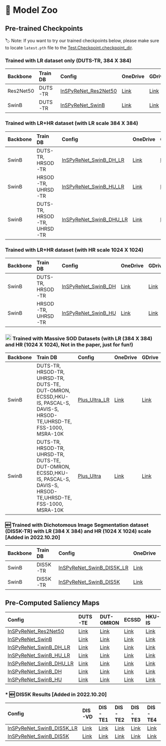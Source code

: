 # :giraffe: Model Zoo

## Pre-trained Checkpoints

:label: Note: If you want to try our trained checkpoints below, please make sure to locate `latest.pth` file to the [Test.Checkpoint.checkpoint_dir](https://github.com/plemeri/InSPyReNet/blob/main/configs/InSPyReNet_SwinB.yaml#L72). 

### Trained with LR dataset only (DUTS-TR, 384 X 384)

Backbone |  Train DB  | Config | OneDrive | GDrive
:-|:-|:-|:-|:-
Res2Net50 | DUTS-TR | [InSPyReNet_Res2Net50](../configs/InSPyReNet_Res2Net50.yaml) | [Link](https://postechackr-my.sharepoint.com/:u:/g/personal/taehoon1018_postech_ac_kr/ERqm7RPeNBFPvVxkA5P5G2AB-mtFsiYkCNHnBf0DcwpFzw?e=nayVno&download=1) | [Link](https://drive.google.com/file/d/12moRuU8F0-xRvE16bVg6mkGWDuqYHJor/view?usp=sharing)
SwinB | DUTS-TR | [InSPyReNet_SwinB](../configs/InSPyReNet_SwinB.yaml) | [Link](https://postechackr-my.sharepoint.com/:u:/g/personal/taehoon1018_postech_ac_kr/EV0ow4E8LddCgu5tAuAkMbcBpBYoEDmJgQg5wkiuvLoQUA?e=cOZspv&download=1) | [Link](https://drive.google.com/file/d/1k5hNJImgEgSmz-ZeJEEb_dVkrOnswVMq/view?usp=sharing)

### Trained with LR+HR dataset (with LR scale 384 X 384)

Backbone |  Train DB  | Config | OneDrive | GDrive
:-|:-|:-|:-|:-
SwinB | DUTS-TR, HRSOD-TR | [InSPyReNet_SwinB_DH_LR](../configs/extra_dataset/InSPyReNet_SwinB_DH_LR.yaml) | [Link](https://postechackr-my.sharepoint.com/:u:/g/personal/taehoon1018_postech_ac_kr/EWxPZoIKALlGsfrNgUFNvxwBC8IE8jzzhPNtzcbHmTNFcg?e=e22wmy&download=1) | [Link](https://drive.google.com/file/d/1nbs6Xa7NMtcikeHFtkQRVrsHbBRHtIqC/view?usp=sharing) 
SwinB | HRSOD-TR, UHRSD-TR | [InSPyReNet_SwinB_HU_LR](../configs/extra_dataset/InSPyReNet_SwinB_HU_LR.yaml) | [Link](https://postechackr-my.sharepoint.com/:u:/g/personal/taehoon1018_postech_ac_kr/EQe-iy0AZctIkgl3o-BmVYUBn795wvii3tsnBq1fNUbc9g?e=gMZ4PV&download=1) | [Link](https://drive.google.com/file/d/1uLSIYXlRsZv4Ho0C-c87xKPhmF_b-Ll4/view?usp=sharing) 
SwinB | DUTS-TR, HRSOD-TR, UHRSD-TR | [InSPyReNet_SwinB_DHU_LR](../configs/extra_dataset/InSPyReNet_SwinB_DHU_LR.yaml) | [Link](https://postechackr-my.sharepoint.com/:u:/g/personal/taehoon1018_postech_ac_kr/EfsCbnfAU1RAqCJIkj1ewRgBhFetStsGB6SMSq_UJZimjA?e=Ghuacy&download=1) | [Link](https://drive.google.com/file/d/14gRNwR7XwJ5oEcR4RWIVbYH3HEV6uBUq/view?usp=sharing) 

### Trained with LR+HR dataset (with HR scale 1024 X 1024)

Backbone |  Train DB  | Config | OneDrive | GDrive
:-|:-|:-|:-|:-
SwinB | DUTS-TR, HRSOD-TR | [InSPyReNet_SwinB_DH](../configs/extra_dataset/InSPyReNet_SwinB_DH.yaml) | [Link](https://postechackr-my.sharepoint.com/:u:/g/personal/taehoon1018_postech_ac_kr/EW2Qg-tMBBxNkygMj-8QgMUBiqHox5ExTOJl0LGLsn6AtA?e=Mam8Ur&download=1) | [Link](https://drive.google.com/file/d/1UBGFDUYZ9SysZr96dhsscZg7nDXt6IUD/view?usp=sharing) 
SwinB | HRSOD-TR, UHRSD-TR | [InSPyReNet_SwinB_HU](../configs/extra_dataset/InSPyReNet_SwinB_HU.yaml) | [Link](https://postechackr-my.sharepoint.com/:u:/g/personal/taehoon1018_postech_ac_kr/EeE8nnCt_AdFvxxu0JsxwDgBCtGchuUka6DW9za_epX-Qw?e=U7wZu9&download=1) | [Link](https://drive.google.com/file/d/1HB02tiInEgo-pNzwqyvyV6eSN1Y2xPRJ/view?usp=sharing)

### <img src="https://www.kindpng.com/picc/b/124-1249525_all-might-png.png" width=20px> Trained with Massive SOD Datasets (with LR (384 X 384) and HR (1024 X 1024), Not in the paper, just for fun!)

Backbone |  Train DB  | Config | OneDrive | GDrive
:-|:-|:-|:-|:-
SwinB | DUTS-TR, HRSOD-TR, UHRSD-TR, DUTS-TE, DUT-OMRON, ECSSD,HKU-IS, PASCAL-S, DAVIS-S, HRSOD-TE,UHRSD-TE, FSS-1000, MSRA-10K | [Plus_Ultra_LR](../configs/extra_dataset/Plus_Ultra_LR.yaml) | [Link](https://postechackr-my.sharepoint.com/:u:/g/personal/taehoon1018_postech_ac_kr/ESKuh1zhToVFsIxhUUsgkbgBnu2kFXCFLRuSz1xxsKzjhA?e=02HDrm&download=1) | [Link](https://drive.google.com/file/d/1iRX-0MVbUjvAVns5MtVdng6CQlGOIo3m/view?usp=sharing)
SwinB | DUTS-TR, HRSOD-TR, UHRSD-TR, DUTS-TE, DUT-OMRON, ECSSD,HKU-IS, PASCAL-S, DAVIS-S, HRSOD-TE,UHRSD-TE, FSS-1000, MSRA-10K | [Plus_Ultra](../configs/extra_dataset/Plus_Ultra.yaml) | [Link](https://drive.google.com/file/d/13oBl5MTVcWER3YU4fSxW3ATlVfueFQPY/view?usp=sharing) | [Link](https://postechackr-my.sharepoint.com/:u:/g/personal/taehoon1018_postech_ac_kr/ET0R-yM8MfVHqI4g94AlL6AB-D6LxNajaWeDV4xbVQyh7w?e=l4JkZn)

### :new: Trained with Dichotomous Image Segmentation dataset (DIS5K-TR) with LR (384 X 384) and HR (1024 X 1024) scale [Added in 2022.10.20] 

Backbone |  Train DB  | Config | OneDrive | GDrive
:-|:-|:-|:-|:-
SwinB | DIS5K-TR | [InSPyReNet_SwinB_DIS5K_LR](../configs/extra_dataset/InSPyReNet_SwinB_DIS5K_LR.yaml) | [Link](https://postechackr-my.sharepoint.com/:u:/g/personal/taehoon1018_postech_ac_kr/ERKrQ_YeoJRHl_3HcH8ZJLoBedsa6hZlmIIf66wobZRGuw?e=EywJmS&download=1) | [Link](https://drive.google.com/file/d/1Sj7GZoocGMHyKNhFnQQc1FTs76ysJIX3/view?usp=sharing)
SwinB | DIS5K-TR | [InSPyReNet_SwinB_DIS5K](../configs/extra_dataset/InSPyReNet_SwinB_DIS5K.yaml) | [Link](https://postechackr-my.sharepoint.com/:u:/g/personal/taehoon1018_postech_ac_kr/EShRbD-jZuRJiWv6DS2Us34BwgazGZvK1t4uTKvgE5379Q?e=8oVpS8) | [Link](https://drive.google.com/file/d/1aCxHMbhvj8ah77jXVgqvqImQA_Y0G-Yg/view?usp=sharing)


## Pre-Computed Saliency Maps

Config | DUTS-TE | DUT-OMRON | ECSSD | HKU-IS | PASCAL-S | DAVIS-S | HRSOD-TE | UHRSD-TE
:-|:-|:-|:-|:-|:-|:-|:-|:-
[InSPyReNet_Res2Net50](../configs/InSPyReNet_Res2Net50.yaml) | [Link](https://postechackr-my.sharepoint.com/:u:/g/personal/taehoon1018_postech_ac_kr/Eb0iKXGX1vxEjPhe9KGBKr0Bv7v2vv6Ua5NFybwc6aIi1w?e=oHnGyJ&download=1) | [Link](https://postechackr-my.sharepoint.com/:u:/g/personal/taehoon1018_postech_ac_kr/Ef1HaYMvgh1EuuOL8bw3JGYB41-yo6KdTD8FGXcFZX3-Bg?e=TkW2m8&download=1) | [Link](https://postechackr-my.sharepoint.com/:u:/g/personal/taehoon1018_postech_ac_kr/EdEQQ8o-yI9BtTpROcuB_iIBFSIk0uBJAkNyob0WI04-kw?e=cwEj2V&download=1) | [Link](https://postechackr-my.sharepoint.com/:u:/g/personal/taehoon1018_postech_ac_kr/Ec6LyrumVZ9PoB2Af0OW4dcBrDht0OznnwOBYiu8pdyJ4A?e=Y04Fmn&download=1) | [Link](https://postechackr-my.sharepoint.com/:u:/g/personal/taehoon1018_postech_ac_kr/ETPijMHlTRZIjqO5H4LBknUBmy8TGDwOyUQ1H4EnIpHVOw?e=k1afrh&download=1) | N/A | N/A | N/A |
[InSPyReNet_SwinB](../configs/InSPyReNet_SwinB.yaml) | [Link](https://postechackr-my.sharepoint.com/:u:/g/personal/taehoon1018_postech_ac_kr/ETumLjuBantLim4kRqj4e_MBpK_X5XrTwjGQUToN8TKVjw?e=ZT8AWy&download=1) | [Link](https://postechackr-my.sharepoint.com/:u:/g/personal/taehoon1018_postech_ac_kr/EZbwxhwT6dtHkBJrIMMjTnkBK_HaDTXgHcDSjxuswZKTZw?e=9XeE4b&download=1) | [Link](https://postechackr-my.sharepoint.com/:u:/g/personal/taehoon1018_postech_ac_kr/ESfQK-557uZOmUwG5W49j0EBK42_7dMOaQcPsc_U1zsYlA?e=IvjkKX&download=1) | [Link](https://postechackr-my.sharepoint.com/:u:/g/personal/taehoon1018_postech_ac_kr/EURH96JUp55EgUHI0A8RzKoBBqvQc1nVb_a67RgwOY7f-w?e=IP9xKa&download=1) | [Link](https://postechackr-my.sharepoint.com/:u:/g/personal/taehoon1018_postech_ac_kr/EakMpwONph9EmnCM2rS3hn4B_TL42T6tuLjBEeEa5ndkIw?e=XksfA5&download=1) | [Link](https://postechackr-my.sharepoint.com/:u:/g/personal/taehoon1018_postech_ac_kr/ETUCKFX0k8lAvpsDj5sT23QB2ohuE_ST7oQnWdaW7AoCIw?e=MbSmM2&download=1) | [Link](https://postechackr-my.sharepoint.com/:u:/g/personal/taehoon1018_postech_ac_kr/Ea6kf6Kk8fpIs15WWDfJMoYBeQUeo9WXvYx9oM5yWFE1Jg?e=RNN0Ns&download=1) | [Link](https://postechackr-my.sharepoint.com/:u:/g/personal/taehoon1018_postech_ac_kr/EVJLvAP3HwtHksZMUolIfCABHqP7GgAWcG_1V5T_Xrnr2g?e=ct3pzo&download=1) |
[InSPyReNet_SwinB_DH_LR](../configs/extra_dataset/InSPyReNet_SwinB_DH_LR.yaml) | [Link](https://postechackr-my.sharepoint.com/:u:/g/personal/taehoon1018_postech_ac_kr/EbaXjDWFb6lGp9x5ae9mJPgBt9dkmgclq9XrXDjj4B5qSw?e=57wnhE) | [Link](https://postechackr-my.sharepoint.com/:u:/g/personal/taehoon1018_postech_ac_kr/EU7uNIpKPXZHrDNt3gapGfsBaUrkCj67-Paj4w_7E8xs1g?e=n0QBR1) | [Link](https://postechackr-my.sharepoint.com/:u:/g/personal/taehoon1018_postech_ac_kr/EeBq5uU02FRLiW-0g-mQ_CsB3iHlMgAyOSY2Deu5suo9pQ?e=zjhB33) | [Link](https://postechackr-my.sharepoint.com/:u:/g/personal/taehoon1018_postech_ac_kr/EY5AppwMB4hFqbISFL_u5QMBeux7dQWtDeXaMMcAyLqLqQ?e=N71XVt) | [Link](https://postechackr-my.sharepoint.com/:u:/g/personal/taehoon1018_postech_ac_kr/EfhejUtLallLroU6jjgDl-oBSHITWnkdiU6NVV95DO5YqQ?e=T6rrRW) | [Link](https://postechackr-my.sharepoint.com/:u:/g/personal/taehoon1018_postech_ac_kr/EesN4fRAE4JJk1aZ_tH3EBQBgirysALcgfw1Ipsa9dLe9Q?e=b5oWsg) | [Link](https://postechackr-my.sharepoint.com/:u:/g/personal/taehoon1018_postech_ac_kr/ETpVYDijnZhInN9zBHRuwhUBSPslqe9FP0m3Eo3TWS0d5A?e=QTzfx6) | [Link](https://postechackr-my.sharepoint.com/:u:/g/personal/taehoon1018_postech_ac_kr/EUkKVH3LSyFLq6UXuvWEVuYBEH8W8uAKgyolLRVuIUILag?e=y1SceD)
[InSPyReNet_SwinB_HU_LR](../configs/extra_dataset/InSPyReNet_SwinB_HU_LR.yaml) | [Link](https://postechackr-my.sharepoint.com/:u:/g/personal/taehoon1018_postech_ac_kr/EUSblgWAwg9Plc4LCGj4TLwB-7HLEdZGJqF1jHOU55g3OA?e=2YT3zM) | [Link](https://postechackr-my.sharepoint.com/:u:/g/personal/taehoon1018_postech_ac_kr/ESNaVX4Fh5JHn5jOfgnSWi4Bx1bc9t6pg79IoG3mrpZpAw?e=M8D0CM) | [Link](https://postechackr-my.sharepoint.com/:u:/g/personal/taehoon1018_postech_ac_kr/ETKjTH1vcVZDu5ahRaw4cb8B7JKaPMR-0Uae1DbwarobIA?e=Qw67IZ) | [Link](https://postechackr-my.sharepoint.com/:u:/g/personal/taehoon1018_postech_ac_kr/EcC9-lPgAXZHs7th9DiVjygB-zPIq_1Ii6i1GpbLGc1iPQ?e=EVXKp9) | [Link](https://postechackr-my.sharepoint.com/:u:/g/personal/taehoon1018_postech_ac_kr/EXjyAS4XyzlPqrpaizgElioBdmgd4E81qQzj11Qm4xo5sA?e=hoOzc2) | [Link](https://postechackr-my.sharepoint.com/:u:/g/personal/taehoon1018_postech_ac_kr/EcSCMR033GVNotOilIzYhIsBikzb8ZzGlkuW6aSNMlUpqQ?e=TFcgvE) | [Link](https://postechackr-my.sharepoint.com/:u:/g/personal/taehoon1018_postech_ac_kr/EUHRSEANcmVFjcS_K-PeYr0B6VPXPgb2AHFUnlJYrf3dOQ?e=unwcqV) | [Link](https://postechackr-my.sharepoint.com/:u:/g/personal/taehoon1018_postech_ac_kr/EU2gb0hS5kZBgKNXWqQAomsBXU-zjGCXKAzYNNk4d6EAiQ?e=pjhiN2)
[InSPyReNet_SwinB_DHU_LR](../configs/extra_dataset/InSPyReNet_SwinB_DHU_LR.yaml) | [Link](https://postechackr-my.sharepoint.com/:u:/g/personal/taehoon1018_postech_ac_kr/Ee7Y647ERzxMgBoFceEEO6kBIUkIlmYHoizMj71gT37sxw?e=xDt83C) | [Link](https://postechackr-my.sharepoint.com/:u:/g/personal/taehoon1018_postech_ac_kr/ESFGN3FCdzRAvlsW6bEaGdoBYNoJgK4DAjaS6WkVVyI_QQ?e=nYHklV) | [Link](https://postechackr-my.sharepoint.com/:u:/g/personal/taehoon1018_postech_ac_kr/EeONq5kOirRCkErrb6fFqd8B4w4SMZXBY1Q2mJvZcRsGdQ?e=K7fwQt) | [Link](https://postechackr-my.sharepoint.com/:u:/g/personal/taehoon1018_postech_ac_kr/Ea5P4CBBQatPiUzsH53lckoB0k23haePzuERBfyJXaCbBg?e=AZ96mc) | [Link](https://postechackr-my.sharepoint.com/:u:/g/personal/taehoon1018_postech_ac_kr/Ea2pezB7eo1BraeBpIA8YZoBkVY38rRa3KrwSIzY1cn2dQ?e=o121S6) | [Link](https://postechackr-my.sharepoint.com/:u:/g/personal/taehoon1018_postech_ac_kr/EfNDzH8O54pGtnAxit_hUjUBK9poVq4sxxnJjSG7PUQCkw?e=OWt7k8) | [Link](https://postechackr-my.sharepoint.com/:u:/g/personal/taehoon1018_postech_ac_kr/ESfZaII0pO9IqqL1FkpjIuAB8SGxLcslJeWTuKQxPNFIVA?e=Ce1CWg) | [Link](https://postechackr-my.sharepoint.com/:u:/g/personal/taehoon1018_postech_ac_kr/EYsQqf1GKShJhBnkZ6gD5PABPOcjRcUGSfvTbe-wYh2O2Q?e=t4Xlxv)
[InSPyReNet_SwinB_DH](../configs/extra_dataset/InSPyReNet_SwinB_DH.yaml) | [Link](https://postechackr-my.sharepoint.com/:u:/g/personal/taehoon1018_postech_ac_kr/EWNaRqtzhtNFhMVfLcoyfqQBw35M8q8bxME3yZyhkTtc7Q?e=jrJe3v) | [Link](https://postechackr-my.sharepoint.com/:u:/g/personal/taehoon1018_postech_ac_kr/EZF5_s8JfR9HqGBUZHSM_j4BVVMONp38_gJ1ekEdvlM-qQ?e=0chMdl) | [Link](https://postechackr-my.sharepoint.com/:u:/g/personal/taehoon1018_postech_ac_kr/EZuaFObyNOtKg0W5cM7bqPYBZYGg7Z3V3i4sClI6bU_ntA?e=BxxQI7) | [Link](https://postechackr-my.sharepoint.com/:u:/g/personal/taehoon1018_postech_ac_kr/EY-yEnNNNT5KpiURhiDAkDEBMkiA1QwQ_T0wB1UC75GXVg?e=Lle02B) | [Link](https://postechackr-my.sharepoint.com/:u:/g/personal/taehoon1018_postech_ac_kr/EYfbsgWhm7lAlX_wj_WZZowBV_-l-UvvThC4LJEKpV0BQQ?e=zTiKpI) | [Link](https://postechackr-my.sharepoint.com/:u:/g/personal/taehoon1018_postech_ac_kr/Ef0GUP7c0bBBonHlqgB988YB0rgxCFq3oo0u8xCN8wfyyQ?e=LCb8UV) | [Link](https://postechackr-my.sharepoint.com/:u:/g/personal/taehoon1018_postech_ac_kr/EVUZBnRpa35AmrvdUybsQDMBzMZvuJWe5tT7635lh9MHDQ?e=FlpQW1) | [Link](https://postechackr-my.sharepoint.com/:u:/g/personal/taehoon1018_postech_ac_kr/ETfZ_zdrDvhOh21u2mqVhigBSxn3vlfKVIwXhRfzzSSFzA?e=kXBBi9)
[InSPyReNet_SwinB_HU](../configs/extra_dataset/InSPyReNet_SwinB_HU.yaml) | [Link](https://postechackr-my.sharepoint.com/:u:/g/personal/taehoon1018_postech_ac_kr/EZq4JUACKCBMk2bn4yoWz6sBOKrSFTPfL7d5xopc1uDw_A?e=RtVHSl) | [Link](https://postechackr-my.sharepoint.com/:u:/g/personal/taehoon1018_postech_ac_kr/ETJaqoSPaYtNkc8eSGDeKzMBbjbuOAWgJwG4q52bW87aew?e=Pguh4b) | [Link](https://postechackr-my.sharepoint.com/:u:/g/personal/taehoon1018_postech_ac_kr/EZAeCI6BPMdNsicnQ-m1pVEBwAhOiIcbelhOMoRGXGEvVA?e=BQKd7Q) | [Link](https://postechackr-my.sharepoint.com/:u:/g/personal/taehoon1018_postech_ac_kr/EVmGvZGz54JOvrIymLsSwq4Bpos3vWSXZm3oV7-qmGZgHA?e=4UhDgv) | [Link](https://postechackr-my.sharepoint.com/:u:/g/personal/taehoon1018_postech_ac_kr/ERHDUybOh4ZKkqWZpcu7MiMBFuTK6wACkKUZaNeEQGbCNQ?e=GCQnoe) | [Link](https://postechackr-my.sharepoint.com/:u:/g/personal/taehoon1018_postech_ac_kr/ESPmZXTnfO5CrCoo_0OADxgBt_3FoU5mSFoSE4QWbWxumQ?e=HAsAYz) | [Link](https://postechackr-my.sharepoint.com/:u:/g/personal/taehoon1018_postech_ac_kr/EdTnUwEeMZNBrPSBBbGZKQcBmVshSTfca9qz_BqNpAUpOg?e=HsJ4Gx) | [Link](https://postechackr-my.sharepoint.com/:u:/g/personal/taehoon1018_postech_ac_kr/ET48owfVQEdImrh0V4gx8_ABsYXgbIJqtpq77aK_U28VwQ?e=h8er3H)


### * :new: DIS5K Results [Added in 2022.10.20]

Config | DIS-VD | DIS-TE1 | DIS-TE2 | DIS-TE3 | DIS-TE4
:-|:-|:-|:-|:-|:-|
[InSPyReNet_SwinB_DIS5K_LR](../configs/extra_dataset/InSPyReNet_SwinB_DIS5K_LR.yaml) | [Link](https://postechackr-my.sharepoint.com/:u:/g/personal/taehoon1018_postech_ac_kr/EUbzddb_QRRCtnXC8Xl6vZoBC6IqOfom52BWbzOYk-b2Ow?e=aqJYi1&download=1) | [Link](https://postechackr-my.sharepoint.com/:u:/g/personal/taehoon1018_postech_ac_kr/ESeW_SOD26tHjBLymmgFaXwBIJlljzNycaGWXLpOp_d_kA?e=2EyMai&download=1) | [Link](https://postechackr-my.sharepoint.com/:u:/g/personal/taehoon1018_postech_ac_kr/EYWT5fZDjI5Bn-iQM1TsB1num0-UqfJC1TIv-LuOXoA?e=jCcnty&download=1) | [Link](https://postechackr-my.sharepoint.com/:u:/g/personal/taehoon1018_postech_ac_kr/EQXm1DEBfaNJmH0B-A3o23kBn4v5j53kP2nF9CpG9SQkyw?e=lEUiZh&download=1) | [Link](https://postechackr-my.sharepoint.com/:u:/g/personal/taehoon1018_postech_ac_kr/EZeH2ufGsFZIoUh6D8Rtv88BBF_ddQXav4xYXXRP_ayEAg?e=AMzIp8&download=1)
[InSPyReNet_SwinB_DIS5K](../configs/extra_dataset/InSPyReNet_SwinB_DIS5K.yaml) | [Link](https://postechackr-my.sharepoint.com/:u:/g/personal/taehoon1018_postech_ac_kr/EUisiphB_W5BjgfpIYu9oNgB_fY4XxL-MhR2gR-ZZUt49Q?e=gqorYs) | [Link](https://postechackr-my.sharepoint.com/:u:/g/personal/taehoon1018_postech_ac_kr/EW2y54ROYIZFlEq5ilRFwOsBSrIm2-HGsUHPHykaJvUBfA?e=797fxr) | [Link](https://postechackr-my.sharepoint.com/:u:/g/personal/taehoon1018_postech_ac_kr/ER6yEGZkgWVOsL-mauYgPyoBDIoU0Mck-twEBgQi5g3Mxw?e=0yJZTT) | [Link](https://postechackr-my.sharepoint.com/:u:/g/personal/taehoon1018_postech_ac_kr/Edvzj0iZ8hdDthm4Q-p2YHgBhP1X5z4AAccAoUasr2nihA?e=1dognG) | [Link](https://postechackr-my.sharepoint.com/:u:/g/personal/taehoon1018_postech_ac_kr/EWwMORYg8DlCgGGqOQFThZ8BgIU9wV9-0DwLrKldQl7N8w?e=nCwuqy)